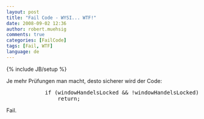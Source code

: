 ```yaml
---
layout: post
title: "Fail Code - WYSI... WTF!"
date: 2008-09-02 12:36
author: robert.muehsig
comments: true
categories: [FailCode]
tags: [Fail, WTF]
language: de
---
```

{% include JB/setup %}
<p>Je mehr Prüfungen man macht, desto sicherer wird der Code:</p> <p></p> <div class="wlWriterSmartContent" id="scid:812469c5-0cb0-4c63-8c15-c81123a09de7:72aa9e2f-a073-4d73-9560-650e818bb439" style="padding-right: 0px; display: inline; padding-left: 0px; float: none; padding-bottom: 0px; margin: 0px; padding-top: 0px"><pre name="code" class="c#">            if (windowHandelsLocked &amp;&amp; !windowHandelsLocked)
                return;</pre></div>
<p>Fail.</p>
